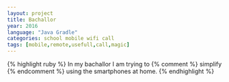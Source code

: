 ```yaml
---
layout: project
title: Bachallor
year: 2016
language: "Java Gradle"
categories: school mobile wifi call
tags: [mobile,remote,usefull,call,magic]
---
```


<div>
{% highlight ruby %}
	In my bachallor I am trying to {% comment %} simplify {% endcomment %} using the smartphones at home.
{% endhighlight %}
</div>